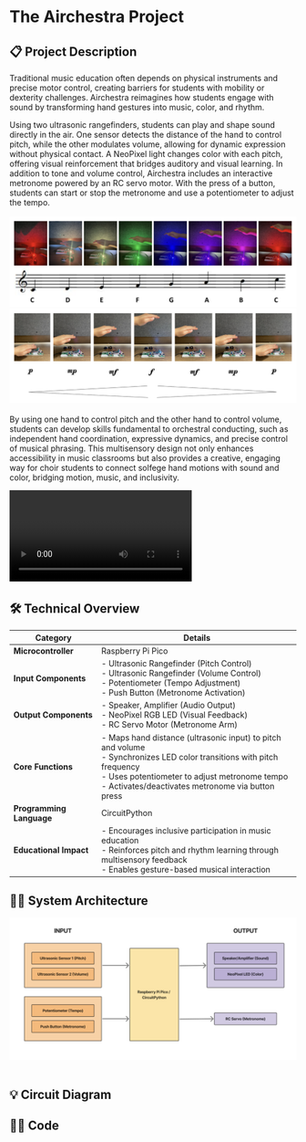 # The Airchestra Project

## 📋 Project Description
Traditional music education often depends on physical instruments and precise motor control, creating barriers for students with mobility or dexterity challenges. Airchestra reimagines how students engage with sound by transforming hand gestures into music, color, and rhythm.

Using two ultrasonic rangefinders, students can play and shape sound directly in the air. One sensor detects the distance of the hand to control pitch, while the other modulates volume, allowing for dynamic expression without physical contact. A NeoPixel light changes color with each pitch, offering visual reinforcement that bridges auditory and visual learning. In addition to tone and volume control, Airchestra includes an interactive metronome powered by an RC servo motor. With the press of a button, students can start or stop the metronome and use a potentiometer to adjust the tempo. 
<br><br>
![Airchestra Notes Color](images/oriented_airchestra_notes.png)
![Airchestra Dynamics](images/airchestra_dynamics.png)
<br><br>
By using one hand to control pitch and the other hand to control volume, students can develop skills fundamental to orchestral conducting, such as independent hand coordination, expressive dynamics, and precise control of musical phrasing. This multisensory design not only enhances accessibility in music classrooms but also provides a creative, engaging way for choir students to connect solfege hand motions with sound and color, bridging motion, music, and inclusivity.

<video controls width="320">
  <source src="images/combined.mp4" type="video/mp4">
  Your browser does not support the video tag.
</video>

## 🛠️ Technical Overview

| **Category** | **Details** |
|---------------|-------------|
| **Microcontroller** | Raspberry Pi Pico |
| **Input Components** | - Ultrasonic Rangefinder (Pitch Control)<br>- Ultrasonic Rangefinder (Volume Control)<br>- Potentiometer (Tempo Adjustment)<br>- Push Button (Metronome Activation) |
| **Output Components** | - Speaker, Amplifier (Audio Output)<br>- NeoPixel RGB LED (Visual Feedback)<br>- RC Servo Motor (Metronome Arm) |
| **Core Functions** | - Maps hand distance (ultrasonic input) to pitch and volume<br>- Synchronizes LED color transitions with pitch frequency<br>- Uses potentiometer to adjust metronome tempo<br>- Activates/deactivates metronome via button press |
| **Programming Language** | CircuitPython |
| **Educational Impact** | - Encourages inclusive participation in music education<br>- Reinforces pitch and rhythm learning through multisensory feedback<br>- Enables gesture-based musical interaction |

## 👷‍♀️ System Architecture

![Airchestra Block Diagram](images/SystemArchitecture.png)
<br><br>

## 💡 Circuit Diagram

## 👩‍💻 Code
